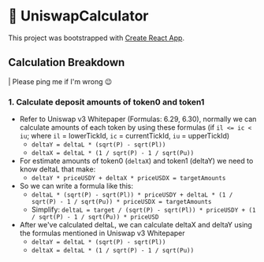 # 🦄 UniswapCalculator 
This project was bootstrapped with [Create React App](https://github.com/facebook/create-react-app).

## Calculation Breakdown
| Please ping me if I'm wrong 😉

### 1. Calculate deposit amounts of token0 and token1
- Refer to Uniswap v3 Whitepaper (Formulas: 6.29, 6.30), normally we can calculate amounts of each token by using these formulas (if `il <= ic < iu`; where `il` = lowerTickId, `ic` = currentTickId, `iu` = upperTickId)
  - `deltaY = deltaL * (sqrt(P) - sqrt(Pl))`
  - `deltaX = deltaL * (1 / sqrt(P) - 1 / sqrt(Pu))`
- For estimate amounts of token0 (`deltaX`) and token1 (deltaY) we need to know deltaL that make:
  - `deltaY * priceUSDY + deltaX * priceUSDX = targetAmounts`
- So we can write a formula like this:
  - `deltaL * (sqrt(P) - sqrt(Pl)) * priceUSDY + deltaL * (1 / sqrt(P) - 1 / sqrt(Pu)) * priceUSDX = targetAmounts`
  - Simplify: `deltaL = target / (sqrt(P) - sqrt(Pl)) * priceUSDY + (1 / sqrt(P) - 1 / sqrt(Pu)) * priceUSD`
- After we've calculated deltaL, we can calculate deltaX and deltaY using the formulas mentioned in Uniswap v3 Whitepaper
  - `deltaY = deltaL * (sqrt(P) - sqrt(Pl))`
  - `deltaX = deltaL * (1 / sqrt(P) - 1 / sqrt(Pu))`
